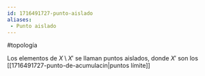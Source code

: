 ```yaml
---
id: 1716491727-punto-aislado
aliases:
 - Punto aislado
---
```


#topología 

Los elementos de $X \setminus X'$ se llaman puntos aislados, donde $X'$ son los [[1716491727-punto-de-acumulacin|puntos límite]]
